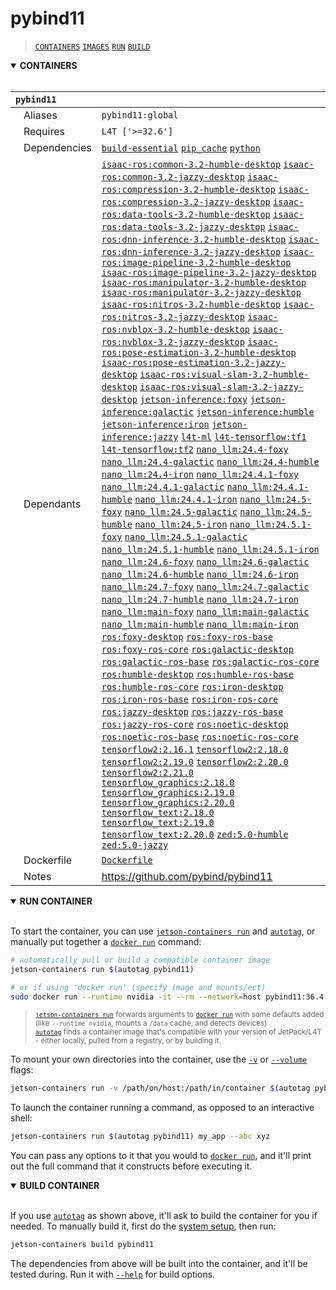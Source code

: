 # pybind11

> [`CONTAINERS`](#user-content-containers) [`IMAGES`](#user-content-images) [`RUN`](#user-content-run) [`BUILD`](#user-content-build)

<details open>
<summary><b><a id="containers">CONTAINERS</a></b></summary>
<br>

| **`pybind11`** | |
| :-- | :-- |
| &nbsp;&nbsp;&nbsp;Aliases | `pybind11:global` |
| &nbsp;&nbsp;&nbsp;Requires | `L4T ['>=32.6']` |
| &nbsp;&nbsp;&nbsp;Dependencies | [`build-essential`](/packages/build/build-essential) [`pip_cache`](/packages/cuda/cuda) [`python`](/packages/build/python) |
| &nbsp;&nbsp;&nbsp;Dependants | [`isaac-ros:common-3.2-humble-desktop`](/packages/robots/isaac-ros) [`isaac-ros:common-3.2-jazzy-desktop`](/packages/robots/isaac-ros) [`isaac-ros:compression-3.2-humble-desktop`](/packages/robots/isaac-ros) [`isaac-ros:compression-3.2-jazzy-desktop`](/packages/robots/isaac-ros) [`isaac-ros:data-tools-3.2-humble-desktop`](/packages/robots/isaac-ros) [`isaac-ros:data-tools-3.2-jazzy-desktop`](/packages/robots/isaac-ros) [`isaac-ros:dnn-inference-3.2-humble-desktop`](/packages/robots/isaac-ros) [`isaac-ros:dnn-inference-3.2-jazzy-desktop`](/packages/robots/isaac-ros) [`isaac-ros:image-pipeline-3.2-humble-desktop`](/packages/robots/isaac-ros) [`isaac-ros:image-pipeline-3.2-jazzy-desktop`](/packages/robots/isaac-ros) [`isaac-ros:manipulator-3.2-humble-desktop`](/packages/robots/isaac-ros) [`isaac-ros:manipulator-3.2-jazzy-desktop`](/packages/robots/isaac-ros) [`isaac-ros:nitros-3.2-humble-desktop`](/packages/robots/isaac-ros) [`isaac-ros:nitros-3.2-jazzy-desktop`](/packages/robots/isaac-ros) [`isaac-ros:nvblox-3.2-humble-desktop`](/packages/robots/isaac-ros) [`isaac-ros:nvblox-3.2-jazzy-desktop`](/packages/robots/isaac-ros) [`isaac-ros:pose-estimation-3.2-humble-desktop`](/packages/robots/isaac-ros) [`isaac-ros:pose-estimation-3.2-jazzy-desktop`](/packages/robots/isaac-ros) [`isaac-ros:visual-slam-3.2-humble-desktop`](/packages/robots/isaac-ros) [`isaac-ros:visual-slam-3.2-jazzy-desktop`](/packages/robots/isaac-ros) [`jetson-inference:foxy`](/packages/cv/jetson-inference) [`jetson-inference:galactic`](/packages/cv/jetson-inference) [`jetson-inference:humble`](/packages/cv/jetson-inference) [`jetson-inference:iron`](/packages/cv/jetson-inference) [`jetson-inference:jazzy`](/packages/cv/jetson-inference) [`l4t-ml`](/packages/ml/l4t/l4t-ml) [`l4t-tensorflow:tf1`](/packages/ml/l4t/l4t-tensorflow) [`l4t-tensorflow:tf2`](/packages/ml/l4t/l4t-tensorflow) [`nano_llm:24.4-foxy`](/packages/llm/nano_llm) [`nano_llm:24.4-galactic`](/packages/llm/nano_llm) [`nano_llm:24.4-humble`](/packages/llm/nano_llm) [`nano_llm:24.4-iron`](/packages/llm/nano_llm) [`nano_llm:24.4.1-foxy`](/packages/llm/nano_llm) [`nano_llm:24.4.1-galactic`](/packages/llm/nano_llm) [`nano_llm:24.4.1-humble`](/packages/llm/nano_llm) [`nano_llm:24.4.1-iron`](/packages/llm/nano_llm) [`nano_llm:24.5-foxy`](/packages/llm/nano_llm) [`nano_llm:24.5-galactic`](/packages/llm/nano_llm) [`nano_llm:24.5-humble`](/packages/llm/nano_llm) [`nano_llm:24.5-iron`](/packages/llm/nano_llm) [`nano_llm:24.5.1-foxy`](/packages/llm/nano_llm) [`nano_llm:24.5.1-galactic`](/packages/llm/nano_llm) [`nano_llm:24.5.1-humble`](/packages/llm/nano_llm) [`nano_llm:24.5.1-iron`](/packages/llm/nano_llm) [`nano_llm:24.6-foxy`](/packages/llm/nano_llm) [`nano_llm:24.6-galactic`](/packages/llm/nano_llm) [`nano_llm:24.6-humble`](/packages/llm/nano_llm) [`nano_llm:24.6-iron`](/packages/llm/nano_llm) [`nano_llm:24.7-foxy`](/packages/llm/nano_llm) [`nano_llm:24.7-galactic`](/packages/llm/nano_llm) [`nano_llm:24.7-humble`](/packages/llm/nano_llm) [`nano_llm:24.7-iron`](/packages/llm/nano_llm) [`nano_llm:main-foxy`](/packages/llm/nano_llm) [`nano_llm:main-galactic`](/packages/llm/nano_llm) [`nano_llm:main-humble`](/packages/llm/nano_llm) [`nano_llm:main-iron`](/packages/llm/nano_llm) [`ros:foxy-desktop`](/packages/robots/ros) [`ros:foxy-ros-base`](/packages/robots/ros) [`ros:foxy-ros-core`](/packages/robots/ros) [`ros:galactic-desktop`](/packages/robots/ros) [`ros:galactic-ros-base`](/packages/robots/ros) [`ros:galactic-ros-core`](/packages/robots/ros) [`ros:humble-desktop`](/packages/robots/ros) [`ros:humble-ros-base`](/packages/robots/ros) [`ros:humble-ros-core`](/packages/robots/ros) [`ros:iron-desktop`](/packages/robots/ros) [`ros:iron-ros-base`](/packages/robots/ros) [`ros:iron-ros-core`](/packages/robots/ros) [`ros:jazzy-desktop`](/packages/robots/ros) [`ros:jazzy-ros-base`](/packages/robots/ros) [`ros:jazzy-ros-core`](/packages/robots/ros) [`ros:noetic-desktop`](/packages/robots/ros) [`ros:noetic-ros-base`](/packages/robots/ros) [`ros:noetic-ros-core`](/packages/robots/ros) [`tensorflow2:2.16.1`](/packages/ml/tensorflow) [`tensorflow2:2.18.0`](/packages/ml/tensorflow) [`tensorflow2:2.19.0`](/packages/ml/tensorflow) [`tensorflow2:2.20.0`](/packages/ml/tensorflow) [`tensorflow2:2.21.0`](/packages/ml/tensorflow) [`tensorflow_graphics:2.18.0`](/packages/ml/tensorflow/graphics) [`tensorflow_graphics:2.19.0`](/packages/ml/tensorflow/graphics) [`tensorflow_graphics:2.20.0`](/packages/ml/tensorflow/graphics) [`tensorflow_text:2.18.0`](/packages/ml/tensorflow/text) [`tensorflow_text:2.19.0`](/packages/ml/tensorflow/text) [`tensorflow_text:2.20.0`](/packages/ml/tensorflow/text) [`zed:5.0-humble`](/packages/hw/zed) [`zed:5.0-jazzy`](/packages/hw/zed) |
| &nbsp;&nbsp;&nbsp;Dockerfile | [`Dockerfile`](Dockerfile) |
| &nbsp;&nbsp;&nbsp;Notes | https://github.com/pybind/pybind11 |

</details>

<details open>
<summary><b><a id="run">RUN CONTAINER</a></b></summary>
<br>

To start the container, you can use [`jetson-containers run`](/docs/run.md) and [`autotag`](/docs/run.md#autotag), or manually put together a [`docker run`](https://docs.docker.com/engine/reference/commandline/run/) command:
```bash
# automatically pull or build a compatible container image
jetson-containers run $(autotag pybind11)

# or if using 'docker run' (specify image and mounts/ect)
sudo docker run --runtime nvidia -it --rm --network=host pybind11:36.4.0

```
> <sup>[`jetson-containers run`](/docs/run.md) forwards arguments to [`docker run`](https://docs.docker.com/engine/reference/commandline/run/) with some defaults added (like `--runtime nvidia`, mounts a `/data` cache, and detects devices)</sup><br>
> <sup>[`autotag`](/docs/run.md#autotag) finds a container image that's compatible with your version of JetPack/L4T - either locally, pulled from a registry, or by building it.</sup>

To mount your own directories into the container, use the [`-v`](https://docs.docker.com/engine/reference/commandline/run/#volume) or [`--volume`](https://docs.docker.com/engine/reference/commandline/run/#volume) flags:
```bash
jetson-containers run -v /path/on/host:/path/in/container $(autotag pybind11)
```
To launch the container running a command, as opposed to an interactive shell:
```bash
jetson-containers run $(autotag pybind11) my_app --abc xyz
```
You can pass any options to it that you would to [`docker run`](https://docs.docker.com/engine/reference/commandline/run/), and it'll print out the full command that it constructs before executing it.
</details>
<details open>
<summary><b><a id="build">BUILD CONTAINER</b></summary>
<br>

If you use [`autotag`](/docs/run.md#autotag) as shown above, it'll ask to build the container for you if needed.  To manually build it, first do the [system setup](/docs/setup.md), then run:
```bash
jetson-containers build pybind11
```
The dependencies from above will be built into the container, and it'll be tested during.  Run it with [`--help`](/jetson_containers/build.py) for build options.
</details>
